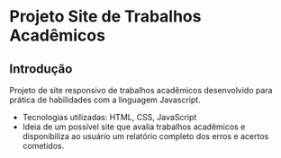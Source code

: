 # Projeto Site de Trabalhos Acadêmicos

 ## Introdução
 Projeto de site responsivo de trabalhos acadêmicos desenvolvido para prática de habilidades com a linguagem Javascript.

 * Tecnologias utilizadas: HTML, CSS, JavaScript
 * Ideia de um possível site que avalia trabalhos acadêmicos e disponibiliza ao usuário um relatório completo dos erros e acertos cometidos.